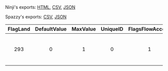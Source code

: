 Ninji's exports: [HTML](https://wuffs.org/acnh/bcsv_160/html/EventFlagsBcatParam.html), [CSV](https://wuffs.org/acnh/bcsv_160/csv/EventFlagsBcatParam.csv), [JSON](https://wuffs.org/acnh/bcsv_160/json/EventFlagsBcatParam.json)

Spazzy's exports: [CSV](https://github.com/McSpazzy/acnh-csv/blob/master/EventFlagsBcatParam.csv), [JSON](https://github.com/McSpazzy/acnh-json/blob/master/EventFlagsBcatParam.json)

| FlagLand | DefaultValue | MaxValue | UniqueID | FlagsFlowAccess | Key | Name |
|:--:|:--:|:--:|:--:|:--:|:--:|:--:|
| 293 | 0 | 1 | 0 | 1 | 'BCAT_EventFlag_000' | 'イースター解禁' | 
